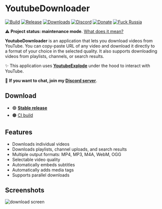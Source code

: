 # YoutubeDownloader

[![Build](https://github.com/Tyrrrz/YoutubeDownloader/workflows/CI/badge.svg?branch=master)](https://github.com/Tyrrrz/YoutubeDownloader/actions)
[![Release](https://img.shields.io/github/release/Tyrrrz/YoutubeDownloader.svg)](https://github.com/Tyrrrz/YoutubeDownloader/releases)
[![Downloads](https://img.shields.io/github/downloads/Tyrrrz/YoutubeDownloader/total.svg)](https://github.com/Tyrrrz/YoutubeDownloader/releases)
[![Discord](https://img.shields.io/discord/869237470565392384?label=discord)](https://discord.gg/2SUWKFnHSm)
[![Donate](https://img.shields.io/badge/donate-$$$-purple.svg)](https://tyrrrz.me/donate)
[![Fuck Russia](https://img.shields.io/badge/fuck-russia-black.svg)](https://twitter.com/Tyrrrz/status/1495972128977571848)

⚠️ **Project status: maintenance mode**. [What does it mean?](https://github.com/Tyrrrz/.github/blob/master/docs/project-status.md)

**YoutubeDownloader** is an application that lets you download videos from YouTube.
You can copy-paste URL of any video and download it directly to a format of your choice in the selected quality.
It also supports downloading videos from playlists, channels, or search results.

✨ This application uses [**YoutubeExplode**](https://github.com/Tyrrrz/YoutubeExplode) under the hood to interact with YouTube.

💬 **If you want to chat, join my [Discord server](https://discord.gg/2SUWKFnHSm)**.

## Download

- 🟢 **[Stable release](https://github.com/Tyrrrz/YoutubeDownloader/releases/latest)**
- 🟠 [CI build](https://github.com/Tyrrrz/YoutubeDownloader/actions?query=workflow%3ACI)

## Features

- Downloads individual videos
- Downloads playlists, channel uploads, and search results
- Multiple output formats: MP4, MP3, M4A, WebM, OGG
- Selectable video quality
- Automatically embeds subtitles
- Automatically adds media tags
- Supports parallel downloads

## Screenshots

![download screen](.screenshots/download.png)